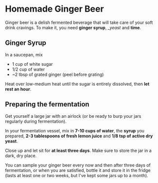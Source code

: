 # Homemade Ginger Beer

Ginger beer is a delish fermented beverage that will take care of your soft drink cravings. To make it, you need __ginger syrup__, __yeast_ and __time__.

## Ginger Syrup

In a saucepan, mix

- 1 cup of white sugar
- 1/2 cup of water
- ~2 tbsp of grated ginger (peel before grating)

Heat over low-medium heat until the sugar is entirely dissolved, then __let rest an hour__.

## Preparing the fermentation

Get yourself a large jar with an airlock (or be ready to burp your jars regularly during fermentation).

In your fermentation vessel, mix in __7-10 cups of water__, the __syrup__ you prepared, __2-3 tablespoons of fresh lemon juice__ and __1/8 tsp of active dry yeast__.

Close up and let sit for __at least three days__. Make sure to store the jar in a dark, dry place.

You can sample your ginger beer every now and then after three days of fermentation, or when you are satisfied, bottle it and store it in the fridge (lasts at least one or two weeks, but I've kept some jars up to a month).
